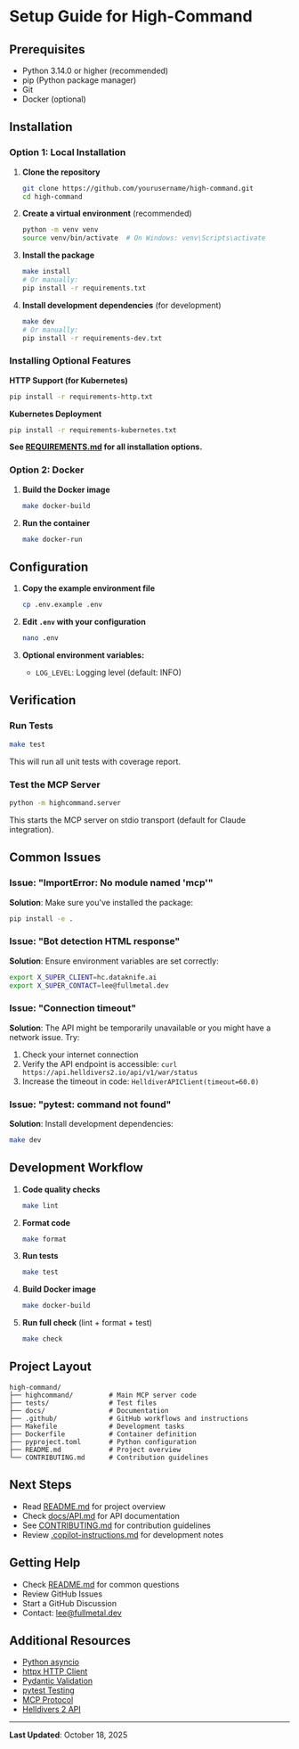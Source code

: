 # Setup Guide for High-Command

## Prerequisites

- Python 3.14.0 or higher (recommended)
- pip (Python package manager)
- Git
- Docker (optional)

## Installation

### Option 1: Local Installation

1. **Clone the repository**
   ```bash
   git clone https://github.com/yourusername/high-command.git
   cd high-command
   ```

2. **Create a virtual environment** (recommended)
   ```bash
   python -m venv venv
   source venv/bin/activate  # On Windows: venv\Scripts\activate
   ```

3. **Install the package**
   ```bash
   make install
   # Or manually:
   pip install -r requirements.txt
   ```

4. **Install development dependencies** (for development)
   ```bash
   make dev
   # Or manually:
   pip install -r requirements-dev.txt
   ```

### Installing Optional Features

**HTTP Support (for Kubernetes)**
```bash
pip install -r requirements-http.txt
```

**Kubernetes Deployment**
```bash
pip install -r requirements-kubernetes.txt
```

**See [REQUIREMENTS.md](../REQUIREMENTS.md) for all installation options.**

### Option 2: Docker

1. **Build the Docker image**
   ```bash
   make docker-build
   ```

2. **Run the container**
   ```bash
   make docker-run
   ```

## Configuration

1. **Copy the example environment file**
   ```bash
   cp .env.example .env
   ```

2. **Edit `.env` with your configuration**
   ```bash
   nano .env
   ```

3. **Optional environment variables:**
   - `LOG_LEVEL`: Logging level (default: INFO)

## Verification

### Run Tests

```bash
make test
```

This will run all unit tests with coverage report.

### Test the MCP Server

```bash
python -m highcommand.server
```

This starts the MCP server on stdio transport (default for Claude integration).

## Common Issues

### Issue: "ImportError: No module named 'mcp'"

**Solution**: Make sure you've installed the package:
```bash
pip install -e .
```

### Issue: "Bot detection HTML response"

**Solution**: Ensure environment variables are set correctly:
```bash
export X_SUPER_CLIENT=hc.dataknife.ai
export X_SUPER_CONTACT=lee@fullmetal.dev
```

### Issue: "Connection timeout"

**Solution**: The API might be temporarily unavailable or you might have a network issue. Try:
1. Check your internet connection
2. Verify the API endpoint is accessible: `curl https://api.helldivers2.io/api/v1/war/status`
3. Increase the timeout in code: `HelldiverAPIClient(timeout=60.0)`

### Issue: "pytest: command not found"

**Solution**: Install development dependencies:
```bash
make dev
```

## Development Workflow

1. **Code quality checks**
   ```bash
   make lint
   ```

2. **Format code**
   ```bash
   make format
   ```

3. **Run tests**
   ```bash
   make test
   ```

4. **Build Docker image**
   ```bash
   make docker-build
   ```

5. **Run full check** (lint + format + test)
   ```bash
   make check
   ```

## Project Layout

```
high-command/
├── highcommand/         # Main MCP server code
├── tests/               # Test files
├── docs/                # Documentation
├── .github/             # GitHub workflows and instructions
├── Makefile             # Development tasks
├── Dockerfile           # Container definition
├── pyproject.toml       # Python configuration
├── README.md            # Project overview
└── CONTRIBUTING.md      # Contribution guidelines
```

## Next Steps

- Read [README.md](README.md) for project overview
- Check [docs/API.md](docs/API.md) for API documentation
- See [CONTRIBUTING.md](CONTRIBUTING.md) for contribution guidelines
- Review [.copilot-instructions.md](.copilot-instructions.md) for development notes

## Getting Help

- Check [README.md](README.md) for common questions
- Review GitHub Issues
- Start a GitHub Discussion
- Contact: lee@fullmetal.dev

## Additional Resources

- [Python asyncio](https://docs.python.org/3/library/asyncio.html)
- [httpx HTTP Client](https://www.python-httpx.org/)
- [Pydantic Validation](https://docs.pydantic.dev/)
- [pytest Testing](https://docs.pytest.org/)
- [MCP Protocol](https://modelcontextprotocol.io/)
- [Helldivers 2 API](https://github.com/helldivers-2/api)

---

**Last Updated**: October 18, 2025
